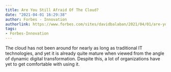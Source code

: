 ```yaml
---
title: Are You Still Afraid Of The Cloud?
date: "2021-04-01 16:29:38"
author: Forbes - Innovation
authorlink: https://www.forbes.com/sites/davidbalaban/2021/04/01/are-you-still-afraid-of-the-cloud/
tags:
- Forbes-Innovation
---
```

The cloud has not been around for nearly as long as traditional IT technologies, and yet it is already quite mature when viewed from the angle of dynamic digital transformation. Despite this, a lot of organizations have yet to get comfortable with using it.